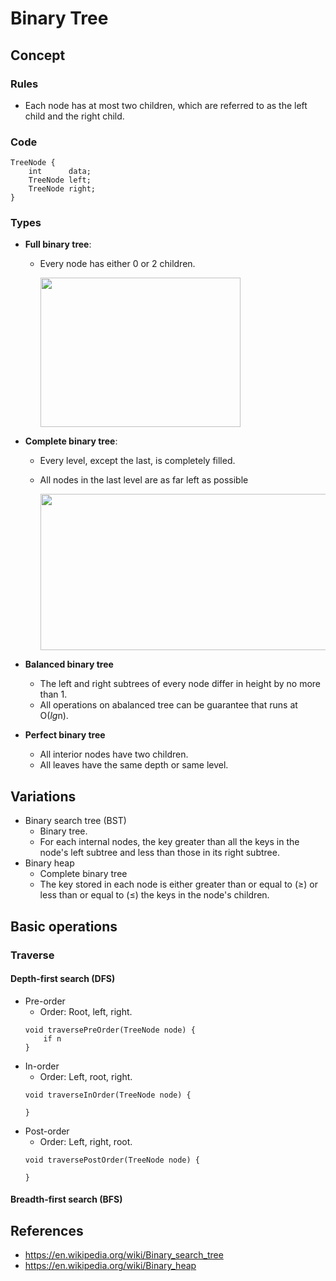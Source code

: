 # Binary Tree

## Concept
### Rules
- Each node has at most two children, which are referred to as the left child and the right child.

### Code
```
TreeNode {
    int      data;
    TreeNode left;
    TreeNode right;
}
```

### Types
- **Full binary tree**: 
   - Every node has either 0 or 2 children.

     <img src="https://user-images.githubusercontent.com/8989447/115163571-0d4a9780-a067-11eb-8615-873f5aa8fdb9.png" width="320" height="239">

- **Complete binary tree**: 
   - Every level, except the last, is completely filled.
   - All nodes in the last level are as far left as possible

     <img src="https://user-images.githubusercontent.com/8989447/115163595-26ebdf00-a067-11eb-93a6-a54c8dd83bf2.png" width="480" height="250">

- **Balanced binary tree**
   - The left and right subtrees of every node differ in height by no more than 1.
   - All operations on abalanced tree can be guarantee that runs at O(*lg*n).
- **Perfect binary tree**
   - All interior nodes have two children.
   - All leaves have the same depth or same level.

## Variations
- Binary search tree (BST)
   - Binary tree.
   - For each internal nodes, the key greater than all the keys in the node's left subtree and less than those in its right subtree.
- Binary heap
   - Complete binary tree
   - The key stored in each node is either greater than or equal to (≥) or less than or equal to (≤) the keys in the node's children.

## Basic operations
### Traverse
#### Depth-first search (DFS)
- Pre-order
   - Order: Root, left, right.
  ```
  void traversePreOrder(TreeNode node) {
      if n
  }
  ```
- In-order
   - Order: Left, root, right.
  ```
  void traverseInOrder(TreeNode node) {
  
  }
  ```
- Post-order
   - Order: Left, right, root.
  ```
  void traversePostOrder(TreeNode node) {
  
  }
  ```
#### Breadth-first search (BFS)

## References
- https://en.wikipedia.org/wiki/Binary_search_tree
- https://en.wikipedia.org/wiki/Binary_heap
